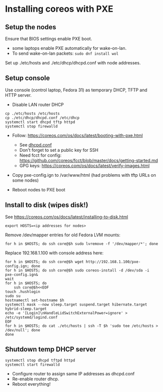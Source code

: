 # Installing coreos with PXE

## Setup the nodes

Ensure that BIOS settings enable PXE boot.
- some laptops enable PXE automatically for wake-on-lan.
- To send wake-on-lan packets: `sudo dnf install wol`

Set up ./etc/hosts and ./etc/dhcp/dhcpd.conf with node addresses.

## Setup console

Use console (control laptop, Fedora 31) as temporary DHCP, TFTP and HTTP server.

- Disable LAN router DHCP

```
cp ./etc/hosts /etc/hosts
cp ./etc/dhcp/dhcpd.conf /etc/dhcp
systemctl start dhcpd tftp httpd
systemctl stop firewalld
```

- Follow: https://coreos.com/os/docs/latest/booting-with-pxe.html
  - See [dhcpd.conf](./etc/dhcp/dhcpd.conf)
  - Don't forget to set a public key for SSH
  - Need fcct for config: https://github.com/coreos/fcct/blob/master/docs/getting-started.md
  - GPG keys: https://coreos.com/os/docs/latest/verify-images.html
- Copy pxe-config.ign to /var/www/html (had problems with tftp URLs on some nodes)

- Reboot nodes to PXE boot

## Install to disk (wipes disk!)

See https://coreos.com/os/docs/latest/installing-to-disk.html

```
export HOSTS=<ip addresses for nodes>
```

Remove /dev/mapper entries for old Fedora LVM mounts:

```
for h in $HOSTS; do ssh core@$h sudo lvremove -f '/dev/mapper/*'; done
```

Replace 192.168.1.100 with console address here:

```
for h in $HOSTS; do ssh core@$h wget http://192.168.1.100/pxe-config.ign; done
for h in $HOSTS; do ssh core@$h sudo coreos-install -d /dev/sda -i pxe-config.ign&
wait
for h in $HOSTS; do 
    ssh core@$h<<EOF 
touch .hushlogin
sudo su
hostnamectl set-hostname $h
systemctl mask --now sleep.target suspend.target hibernate.target hybrid-sleep.target
echo -e '[Login]\nHandleLidSwitchExternalPower=ignore' > /etc/systemd/logind.conf
EOF
for h in $HOSTS; do cat ./etc/hosts | ssh -T $h 'sudo tee /etc/hosts > /dev/null'; done
done
```

## Shutdown temp DHCP server
```
systemctl stop dhcpd tftpd httpd
systemctl start firewalld
```

- Configure router to assign same IP addresses as dhcpd.conf
- Re-enable router dhcp.
- Reboot everything!

